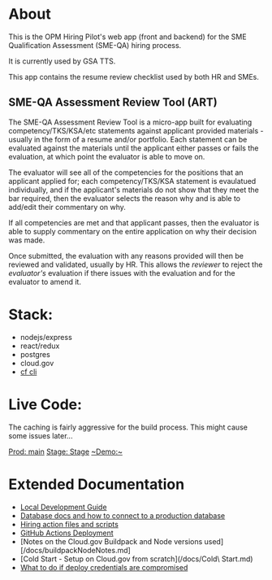 # About

This is the OPM Hiring Pilot's web app (front and backend) for the SME Qualification Assessment (SME-QA) hiring process.

It is currently used by GSA TTS.

This app contains the resume review checklist used by both HR and SMEs.

## SME-QA Assessment Review Tool (ART)

The SME-QA Assessment Review Tool is a micro-app built for evaluating competency/TKS/KSA/etc statements against applicant provided materials - usually in the form of a resume and/or portfolio. Each statement can be evaluated against the materials until the applicant either passes or fails the evaluation, at which point the evaluator is able to move on.

The evaluator will see all of the competencies for the positions that an applicant applied for; each competency/TKS/KSA statement is evaulatued individually, and if the applicant's materials do not show that they meet the bar required, then the evaluator selects the reason why and is able to add/edit their commentary on why.

If all competencies are met and that applicant passes, then the evaluator is able to supply commentary on the entire application on why their decision was made.

Once submitted, the evaluation with any reasons provided will then be reviewed and validated, usually by HR. This allows the _reviewer_ to reject the _evaluator's_ evaluation if there issues with the evaluation and for the evaluator to amend it.

# Stack:

- nodejs/express
- react/redux
- postgres
- cloud.gov
- [cf cli](https://github.com/cloudfoundry/cli)

# Live Code:

The caching is fairly aggressive for the build process. This might cause some issues later...

[Prod: main](https://smeqa-rr-tool.app.cloud.gov)
[Stage: Stage](https://smeqa-staging.app.cloud.gov)
[~Demo:~](https://smeqa-demo.app.cloud.gov)

# Extended Documentation

- [Local Development Guide](/docs/localDevelopment.md)
- [Database docs and how to connect to a production database](/db/README.md)
- [Hiring action files and scripts](/assessmentHurdleExamples/README.md)
- [GitHub Actions Deployment](/docs/githubActionsDeployment.md)
- [Notes on the Cloud.gov Buildpack and Node versions used][/docs/buildpackNodeNotes.md]
- [Cold Start - Setup on Cloud.gov from scratch](/docs/Cold\ Start.md)
- [What to do if deploy credentials are compromised](/docs/cloudFoundryCompromised.md)
